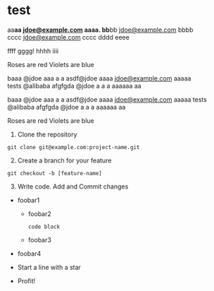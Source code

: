 test
====

aa**aa  jdoe@example.com  aaaa.
bb**bb  jdoe@example.com  bbbb  
cccc  jdoe@example.com  cccc
dddd  eeee

ffff gggg!
hhhh iiii

Roses are red
Violets are blue

baaa @jdoe  aaa a a asdf@jdoe  aaaa  jdoe@example.com aaaaa  
tests @alibaba afgfgda @jdoe a a a aaaaaa aa

baaa @jdoe  aaa a a asdf@jdoe  aaaa  jdoe@example.com aaaaa
tests @alibaba afgfgda @jdoe a a a aaaaaa aa

Roses are red 
Violets are blue

1. Clone the repository
```
git clone git@example.com:project-name.git
```
2. Create a branch for your feature
```
git checkout -b [feature-name]
```
3. Write code. Add and Commit changes



* foobar1
  * foobar2
      ```
      code block
      ```
  * foobar3
* foobar4

* Start a line with a star
* Profit!
